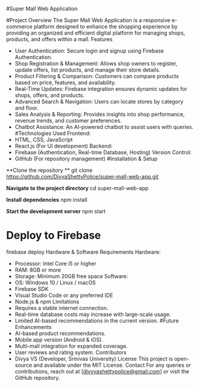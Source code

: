 #Super Mall Web Application

#Project Overview
The Super Mall Web Application is a responsive e-commerce platform designed to enhance the shopping experience by providing an organized and efficient digital platform for managing shops, products, and offers within a mall.
Features
* User Authentication: Secure login and signup using Firebase Authentication.
* Shop Registration & Management: Allows shop owners to register, update offers, list products, and manage their store details.
* Product Filtering & Comparison: Customers can compare products based on price, features, and availability.
* Real-Time Updates: Firebase integration ensures dynamic updates for shops, offers, and products.
* Advanced Search & Navigation: Users can locate stores by category and floor.
* Sales Analysis & Reporting: Provides insights into shop performance, revenue trends, and customer preferences.
* Chatbot Assistance: An AI-powered chatbot to assist users with queries.
#Technologies Used
Frontend:
* HTML, CSS, JavaScript
* React.js (For UI development)
Backend:
* Firebase (Authentication, Real-time Database, Hosting)
Version Control:
* GitHub (For repository management)
#Installation & Setup

**Clone the repository **
git clone https://github.com/DivyaShettyPolice/super-mall-web-app.git

**Navigate to the project directory**
cd super-mall-web-app

**Install dependencies**
npm install

**Start the development server**
npm start

# Deploy to Firebase
firebase deploy
Hardware & Software Requirements
Hardware:
* Processor: Intel Core i5 or higher
* RAM: 8GB or more
* Storage: Minimum 20GB free space
Software:
* OS: Windows 10 / Linux / macOS
* Firebase SDK
* Visual Studio Code or any preferred IDE
* Node.js & npm
Limitations
* Requires a stable internet connection.
* Real-time database costs may increase with large-scale usage.
* Limited AI-based recommendations in the current version.
#Future Enhancements
* AI-based product recommendations.
* Mobile app version (Android & iOS).
* Multi-mall integration for expanded coverage.
* User reviews and rating system.
Contributors
* Divya VS (Developer, Srinivas University)
License
This project is open-source and available under the MIT License.
Contact
For any queries or contributions, reach out at [divvyashettypolice@gmail.com] or visit the GitHub repository.
